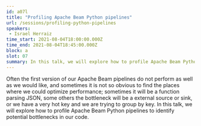 ```yaml
---
id: a07l
title: "Profiling Apache Beam Python pipelines"
url: /sessions/profiling-python-pipelines
speakers:
 - Israel Herraiz
time_start: 2021-08-04T18:00:00.000Z
time_end: 2021-08-04T18:45:00.000Z
block: a
slot: 07
summary: In this talk, we will explore how to profile Apache Beam Python pipelines to identify potential bottlenecks in our code.
---
```


Often the first version of our Apache Beam pipelines do not perform as well as we would like, and sometimes it is not so obvious to find the places where we could optimize performance; sometimes it will be a function parsing JSON, some others the bottleneck will be a external source or sink, or we have a very hot key and we are trying to group by key. In this talk, we will explore how to profile Apache Beam Python pipelines to identify potential bottlenecks in our code.